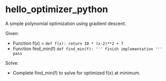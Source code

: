 # hello_optimizer_python

A simple polynomial optimization using gradient descent.

Given:

- Function f(x) =
`
def f(x):
    return 10 * (x-2)**2 + 7
`
- Function find_min(f)
`
def find_min(f):
    ''' finish implementation '''
    pass
`

Solve:
- Complete find_min(f) to solve for optimized f(x) at minimum.
